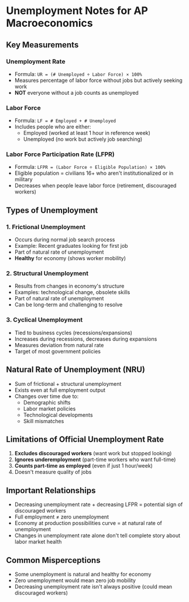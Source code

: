 # Unemployment Notes for AP Macroeconomics

## Key Measurements

### Unemployment Rate
- Formula: `UR = (# Unemployed ÷ Labor Force) × 100%`
- Measures percentage of labor force without jobs but actively seeking work
- **NOT** everyone without a job counts as unemployed

### Labor Force
- Formula: `LF = # Employed + # Unemployed`
- Includes people who are either:
  - Employed (worked at least 1 hour in reference week)
  - Unemployed (no work but actively job searching)

### Labor Force Participation Rate (LFPR)
- Formula: `LFPR = (Labor Force ÷ Eligible Population) × 100%`
- Eligible population = civilians 16+ who aren't institutionalized or in military
- Decreases when people leave labor force (retirement, discouraged workers)

## Types of Unemployment

### 1. Frictional Unemployment
- Occurs during normal job search process
- Example: Recent graduates looking for first job
- Part of natural rate of unemployment
- **Healthy** for economy (shows worker mobility)

### 2. Structural Unemployment
- Results from changes in economy's structure
- Examples: technological change, obsolete skills
- Part of natural rate of unemployment
- Can be long-term and challenging to resolve

### 3. Cyclical Unemployment
- Tied to business cycles (recessions/expansions)
- Increases during recessions, decreases during expansions
- Measures deviation from natural rate
- Target of most government policies

## Natural Rate of Unemployment (NRU)

- Sum of frictional + structural unemployment
- Exists even at full employment output
- Changes over time due to:
  - Demographic shifts
  - Labor market policies
  - Technological developments
  - Skill mismatches

## Limitations of Official Unemployment Rate

1. **Excludes discouraged workers** (want work but stopped looking)
2. **Ignores underemployment** (part-time workers who want full-time)
3. **Counts part-time as employed** (even if just 1 hour/week)
4. Doesn't measure quality of jobs

## Important Relationships

- Decreasing unemployment rate + decreasing LFPR = potential sign of discouraged workers
- Full employment ≠ zero unemployment
- Economy at production possibilities curve = at natural rate of unemployment
- Changes in unemployment rate alone don't tell complete story about labor market health

## Common Misperceptions

- Some unemployment is natural and healthy for economy
- Zero unemployment would mean zero job mobility
- Decreasing unemployment rate isn't always positive (could mean discouraged workers)